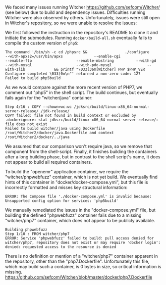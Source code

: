 We faced many issues running Witcher https://github.com/sefcom/Witcher/ (see below) due to build and dependency issues. Difficulties running Witcher were also observed by others. Unfortunately, issues were still open in Witcher's repository, so we were unable to resolve the issues:


We first followed the instruction in the repository's README to clone it and initiate the submodules.
Running `docker/build-all.sh` eventually fails to compile the custom version of `php5`:

```
The command '/bin/sh -c cd /phpsrc &&                 ./configure               --with-apxs2=/usr/bin/apxs              --enable-cgi                    --enable-ftp                    --enable-mbstring          --with-gd                                        --with-mysql                    --with-pdo-mysql                --with-zlib             && printf "\033[36m[Witcher] PHP $PHP_VER Configure completed \033[0m\n"' returned a non-zero code: 127
Failed to build php5build
```

As we would compare against the more recent version of PHP7, we comment out "php5" in the shell script. The build continues, but eventually fails again for the "witcher/java" container:

```
Step 4/16 : COPY --chown=wc:wc /jdksrc/build/linux-x86_64-normal-server-release/ /jdk-release/
COPY failed: file not found in build context or excluded by .dockerignore: stat jdksrc/build/linux-x86_64-normal-server-release/: file does not exist
Failed to build witcher/java using Dockerfile /root/Witcher2/docker/java.Dockerfile and context /root/Witcher2/docker/../java
```

We assumed that our comparison won't require java, so we remove that component from the shell-script. Finally, it finishes building the containers after a long building phase, but in contrast to the shell script's name, it does not appear to build all required containers.

To build the "openemr" application container, we require the "witcher/phpwebfuzz" container, which is not yet build. We eventually find hints of this container in  "docker/docker-compose.yml", but this file is incorrectly formatted and misses key structural information:

```
ERROR: The Compose file './docker-compose.yml' is invalid because:                                              
Unsupported config option for services: 'php5build'  
```

We manually remediated the issues in the "docker-compose.yml" file, but building the defined "phpwebfuzz" container fails due to a missing "witcher/php7" container, which does not appear to be publicly available.

```
Building phpwebfuzz
Step 1/10 : FROM witcher/php7
ERROR: Service 'phpwebfuzz' failed to build: pull access denied for witcher/php7, repository does not exist or may require 'docker login': denied: requested access to the resource is denied
```

There is no definition or mention of a "witcher/php7" container apparent in the repository, other than the "php7.Dockerfile". Unfortunately this file, which may build such a container, is 0 bytes in size, so critical information is missing. https://github.com/sefcom/Witcher/blob/master/docker/php7.Dockerfile
